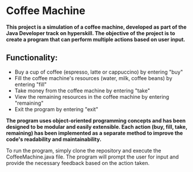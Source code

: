 # Coffee Machine

**This project is a simulation of a coffee machine, developed as part of the Java Developer track on hyperskill. The objective of the project is to create a program that can perform multiple actions based on user input.**

## Functionality:

- Buy a cup of coffee (espresso, latte or cappuccino) by entering "buy"
- Fill the coffee machine's resources (water, milk, coffee beans) by entering "fill"
- Take money from the coffee machine by entering "take"
- View the remaining resources in the coffee machine by entering "remaining"
- Exit the program by entering "exit"

**The program uses object-oriented programming concepts and has been designed to be modular and easily extensible. Each action (buy, fill, take, remaining) has been implemented as a separate method to improve the code's readability and maintainability.**

To run the program, simply clone the repository and execute the CoffeeMachine.java file. The program will prompt the user for input and provide the necessary feedback based on the action taken.
